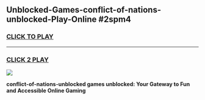 
## Unblocked-Games-conflict-of-nations-unblocked-Play-Online #2spm4
<h3>
<a href="https://news.freeplayer.one?title=conflict-of-nations-unblocked&ref=3">CLICK TO PLAY</a></h3>
<hr>

<h3>
<a href="https://news.freeplayer.one?title=conflict-of-nations-unblocked&ref=3">CLICK 2 PLAY</a>
  
</h3>

<a href="https://news.freeplayer.one?title=conflict-of-nations-unblocked&ref=3"><img src="https://clearcache.store/games.png"></a>


**conflict-of-nations-unblocked games unblocked: Your Gateway to Fun and Accessible Online Gaming**
